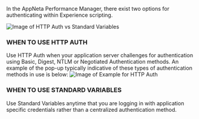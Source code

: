 In the AppNeta Performance Manager, there exist two options for authenticating within Experience scripting. 

![Image of HTTP Auth vs Standard Variables](https://github.com/appneta/experience-scripts/blob/master/Images/HTTP%20Auth%20vs%20Standard%20Variables.png)

### **WHEN TO USE HTTP AUTH**

Use HTTP Auth when your application server challenges for authentication using Basic, Digest, NTLM or Negotiated Authentication methods. An example of the pop-up typically indicative of these types of authentication methods in use is below:
![Image of Example for HTTP Auth](https://github.com/appneta/experience-scripts/blob/master/Images/Example%20for%20HTTP%20Auth.png)


### **WHEN TO USE STANDARD VARIABLES**

Use Standard Variables anytime that you are logging in with application specific credentials rather than a centralized authentication method. 

